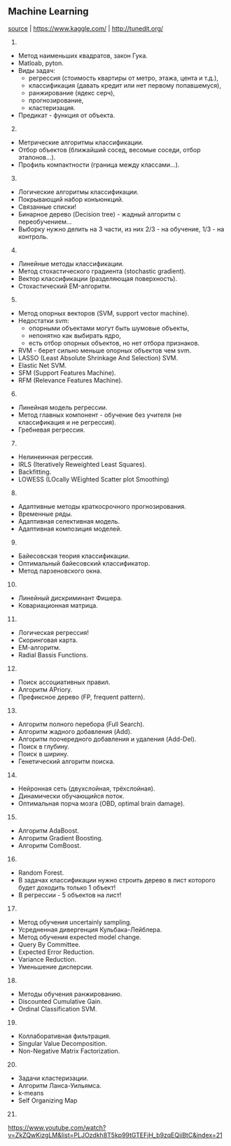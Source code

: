 Machine Learning
-

[source](http://habrahabr.ru/company/yandex/blog/208034/)
|
https://www.kaggle.com/
|
http://tunedit.org/

1.

* Метод наименьших квадратов, закон Гука.
* Matloab, pyton.
* Виды задач:
    * регрессия (стоимость квартиры от метро, этажа, цента и т.д.),
    * классификация (давать кредит или нет первому попавшемуся),
    * ранжирование (ядекс серч),
    * прогнозирование,
    * кластеризация.
* Предикат - функция от объекта.

2.

* Метрические алгоритмы классификации.
* Отбор объектов (ближайший сосед, весомые соседи, отбор эталонов...).
* Профиль компактности (граница между классами...).

3.

* Логические алгоритмы классификации.
* Покрывающий набор конъюнкций.
* Связанные списки!
* Бинарное дерево (Decision tree) - жадный алгоритм с переобучением...
* Выборку нужно делить на 3 части, из них 2/3 - на обучение, 1/3 - на контроль.

4.

* Линейные методы классификации.
* Метод стохастического градиента (stochastic gradient).
* Вектор классификации (разделяющая поверхность).
* Стохастический EM-алгоритм.

5.

* Метод опорных векторов (SVM, support vector machine).
* Недостатки svm:
    * опорными объектами могут быть шумовые объекты,
    * непонятно как выбирать ядро,
    * есть отбор опорных объектов, но нет отбора признаков.
* RVM - берет сильно меньше опорных объектов чем svm.
* LASSO (Least Absolute Shrinkage And Selection) SVM.
* Elastic Net SVM.
* SFM (Support Features Machine).
* RFM (Relevance Features Machine).

6.

* Линейная модель регрессии.
* Метод главных компонент - обучение без учителя (не классификация и не регрессия).
* Гребневая регрессия.

7.

* Нелинеинная регрессия.
* IRLS (Iteratively Reweighted Least Squares).
* Backfitting.
* LOWESS (LOcally WEighted Scatter plot Smoothing)

8.

* Адаптивные методы краткосрочного прогнозирования.
* Временные ряды.
* Адаптивная селективная модель.
* Адаптивная композиция моделей.

9.

* Байесовская теория классификации.
* Оптимальный байесовский классификатор.
* Метод парзеновского окна.

10.

* Линейный дискриминант Фишера.
* Ковариационная матрица.

11.

* Логическая регрессия!
* Скоринговая карта.
* ЕМ-алгоритм.
* Radial Bassis Functions.

12.

* Поиск ассоциативных правил.
* Алгоритм APriory.
* Префиксное дерево (FP, frequent pattern).

13.

* Алгоритм полного перебора (Full Search).
* Алгоритм жадного добавления (Add).
* Алгоритм поочередного добавления и удаления (Add-Del).
* Поиск в глубину.
* Поиск в ширину.
* Генетический алгоритм поиска.

14.

* Нейронная сеть (двухслойная, трёхслойная).
* Динамически обучающийся поток.
* Оптимальная порча мозга (OBD, optimal brain damage).

15.

* Алгоритм AdaBoost.
* Алгоритм Gradient Boosting.
* Алгоритм ComBoost.

16.

* Random Forest.
* В задачах классификации нужно строить дерево в лист которого будет доходить только 1 объект!
* В регрессии - 5 объектов на лист!

17.

* Метод обучения uncertainly sampling.
* Усредненная дивергенция Кульбака-Лейблера.
* Метод обучения expected model change.
* Query By Committee.
* Expected Error Reduction.
* Variance Reduction.
* Уменьшение дисперсии.

18.

* Методы обучения ранжированию.
* Discounted Cumulative Gain.
* Ordinal Classification SVM.


19.

* Коллаборативная фильтрация.
* Singular Value Decomposition.
* Non-Negative Matrix Factorization.

20.

* Задачи кластеризации.
* Алгоритм Ланса-Уильямса.
* k-means
* Self Organizing Map

21.

https://www.youtube.com/watch?v=ZkZQwKizgLM&list=PLJOzdkh8T5kp99tGTEFjH_b9zqEQiiBtC&index=21
